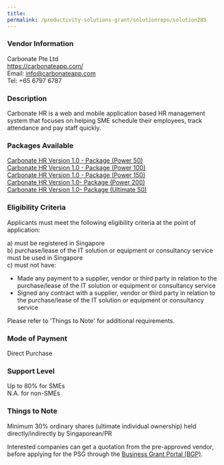 ```yaml
---
title: 
permalink: /productivity-solutions-grant/solutionrepo/solution285
---
```


### Vendor Information
Carbonate Pte Ltd<br>https://carbonateapp.com/<br>Email: info@carbonateapp.com<br>Tel: +65 6797 6787

### Description

Carbonate HR is a web and mobile application based HR management system that focuses on helping SME schedule their employees, track attendance and pay staff quickly.

### Packages Available

<a href='https://www.gobusiness.gov.sg/images/psg/Carbonate_Annex 3_CR_wef_Part_1.pdf' target='_blank'>Carbonate HR Version 1.0 - Package (Power 50)</a><br/>
<a href='https://www.gobusiness.gov.sg/images/psg/Carbonate_Annex 3_CR_wef_Part_2.pdf' target='_blank'>Carbonate HR Version 1.0 - Package (Power 100)</a><br/>
<a href='https://www.gobusiness.gov.sg/images/psg/Carbonate_Annex 3_CR_wef_Part_3.pdf' target='_blank'>Carbonate HR Version 1.0 - Package (Power 150)</a><br/>
<a href='https://www.gobusiness.gov.sg/images/psg/Carbonate_Annex 3_CR_wef_Part_4.pdf' target='_blank'>Carbonate HR Version 1.0- Package (Power 200)</a><br/>
<a href='https://www.gobusiness.gov.sg/images/psg/Carbonate_Annex 3_CR_wef_Part_5.pdf' target='_blank'>Carbonate HR Version 1.0- Package (Ultimate 50)</a><br/>

### Eligibility Criteria

Applicants must meet the following eligibility criteria at the point of application:

a) must be registered in Singapore <br>
b) purchase/lease of the IT solution or equipment or consultancy service must be used in Singapore <br>
c) must not have:
- Made any payment to a supplier, vendor or third party in relation to the purchase/lease of the IT solution or equipment or consultancy service
- Signed any contract with a supplier, vendor or third party in relation to the purchase/lease of the IT solution or equipment or consultancy service

Please refer to 'Things to Note' for additional requirements.

### Mode of Payment
Direct Purchase

### Support Level
Up to 80% for SMEs <br>
N.A. for non-SMEs

### Things to Note
Minimum 30% ordinary shares (ultimate individual ownership) held directly/indirectly by Singaporean/PR

Interested companies can get a quotation from the pre-approved vendor, before applying for the PSG through the <a target='_blank' href='https://www.businessgrants.gov.sg/'>Business Grant Portal (BGP)</a>.
